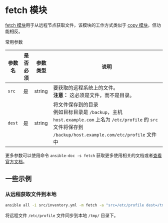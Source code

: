 # fetch 模块

[fetch 模块](https://docs.ansible.com/ansible/latest/collections/ansible/builtin/fetch_module.html)用于从远程节点获取文件，该模块的工作方式类似于 [copy 模块](copy.md)，但功能相反。

常用参数

| 参数名    | 是否必须 | 参数类型   | 说明                                                                                                                                 |
|--------|------|--------|------------------------------------------------------------------------------------------------------------------------------------|
| `src`  | 是    | string | 要获取的远程系统上的文件。<br />**注意：** 这必须是文件，而不是目录。                                                                                           |
| `dest` | 是    | string | 将文件保存到的目录<br/>例如目标目录是 `/backup`，主机 `host.example.com` 上名为 `/etc/profile` 的 `src` 文件将保存到 `/backup/host.example.com/etc/profile` 文件中 |

更多参数可以使用命令 `ansible-doc -s fetch` 获取更多使用相关的文档或者[查看官方文档](https://docs.ansible.com/ansible/latest/collections/ansible/builtin/fetch_module.html)。

## 一些示例

### 从远程获取文件到本地

```bash
ansible all -i src/inventory.yml -m fetch -a "src=/etc/profile dest=/tmp/"
```

将远程文件 `/etc/profile` 文件同步到本地 `/tmp/` 目录下。